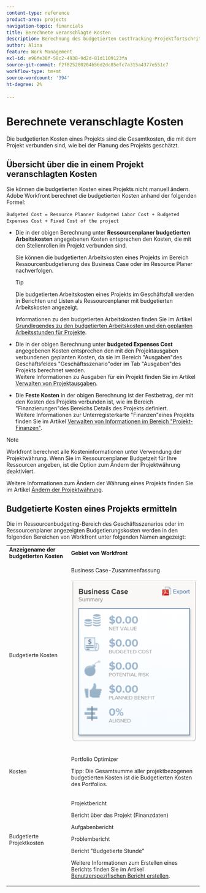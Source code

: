 ```yaml
---
content-type: reference
product-area: projects
navigation-topic: financials
title: Berechnete veranschlagte Kosten
description: Berechnung des budgetierten CostTracking-Projektfortschritts mit einem Nutzungsbericht""
author: Alina
feature: Work Management
exl-id: e96fe38f-58c2-4938-9d2d-81d1109123fa
source-git-commit: f2f825280204b56d2dc85efc7a315a4377e551c7
workflow-type: tm+mt
source-wordcount: '394'
ht-degree: 2%

---
```


# Berechnete veranschlagte Kosten

<!--
<div data-mc-conditions="QuicksilverOrClassic.Draft mode">
<p>(NOTE: This article is linked from "Tracking Project Progress with a Utilization Report"</p>
<p>Keep the structure of this article similar to Calculating Budgeted Labor Cost)</p>
</div>
-->

Die budgetierten Kosten eines Projekts sind die Gesamtkosten, die mit dem Projekt verbunden sind, wie bei der Planung des Projekts geschätzt.

## Übersicht über die in einem Projekt veranschlagten Kosten

Sie können die budgetierten Kosten eines Projekts nicht manuell ändern. Adobe Workfront berechnet die budgetierten Kosten anhand der folgenden Formel:

`Budgeted Cost = Resource Planner Budgeted Labor Cost + Budgeted Expenses Cost + Fixed Cost of the project`

* Die in der obigen Berechnung unter **Ressourcenplaner budgetierten Arbeitskosten** angegebenen Kosten entsprechen den Kosten, die mit den Stellenrollen im Projekt verbunden sind.

  Sie können die budgetierten Arbeitskosten eines Projekts im Bereich Ressourcenbudgetierung des Business Case oder im Resource Planer nachverfolgen.

  >[!TIP]
  >
  >  Die budgetierten Arbeitskosten eines Projekts im Geschäftsfall werden in Berichten und Listen als Ressourcenplaner mit budgetierten Arbeitskosten angezeigt.

  Informationen zu den budgetierten Arbeitskosten finden Sie im Artikel [Grundlegendes zu den budgetierten Arbeitskosten und den geplanten Arbeitsstunden für Projekte](../../../manage-work/projects/project-finances/budgeted-labor-cost.md).

* Die in der obigen Berechnung unter **budgeted Expenses Cost** angegebenen Kosten entsprechen den mit den Projektausgaben verbundenen geplanten Kosten, da sie im Bereich &quot;Ausgaben&quot;des Geschäftsfeldes &quot;Geschäftsszenario&quot;oder im Tab &quot;Ausgaben&quot;des Projekts berechnet werden.\
  Weitere Informationen zu Ausgaben für ein Projekt finden Sie im Artikel [Verwalten von Projektausgaben](../../../manage-work/projects/project-finances/manage-project-expenses.md).

* Die **Feste Kosten** in der obigen Berechnung ist der Festbetrag, der mit den Kosten des Projekts verbunden ist, wie im Bereich &quot;Finanzierungen&quot;des Bereichs Details des Projekts definiert.\
  Weitere Informationen zur Unterregisterkarte &quot;Finanzen&quot;eines Projekts finden Sie im Artikel [Verwalten von Informationen im Bereich &quot;Projekt-Finanzen&quot;](../../../manage-work/projects/project-finances/manage-project-finance-area.md).

>[!NOTE]
>
>Workfront berechnet alle Kosteninformationen unter Verwendung der Projektwährung. Wenn Sie im Ressourcenplaner Budgetzeit für Ihre Ressourcen angeben, ist die Option zum Ändern der Projektwährung deaktiviert.
>
>Weitere Informationen zum Ändern der Währung eines Projekts finden Sie im Artikel [Ändern der Projektwährung](../../../manage-work/projects/project-finances/change-project-currency.md).

## Budgetierte Kosten eines Projekts ermitteln

Die im Ressourcenbudgeting-Bereich des Geschäftsszenarios oder im Ressourcenplaner angezeigten Budgetierungskosten werden in den folgenden Bereichen von Workfront unter folgenden Namen angezeigt:

<table style="table-layout:auto"> 
   <col> 
   <col> 
   <tbody> 
    <tr> 
     <td><strong>Anzeigename der budgetierten Kosten</strong></td> 
     <td><strong>Gebiet von Workfront</strong></td> 
    </tr> 
    <tr> 
     <td>Budgetierte Kosten</td> 
     <td> <p>Business Case-Zusammenfassung</p> <p> <img src="assets/business-case-summary-qs-350x453.png" style="width: 350;height: 453;"> </p> </td> 
    </tr> 
    <tr> 
     <td>Kosten</td> 
     <td> <p>Portfolio Optimizer</p> <p>Tipp: Die Gesamtsumme aller projektbezogenen budgetierten Kosten ist die Budgetierten Kosten des Portfolios.</p> </td> 
    </tr> 
    <tr> 
     <td>Budgetierte Projektkosten</td> 
     <td> <!--
       <p data-mc-conditions="QuicksilverOrClassic.Draft mode">Resource Estimates report (NOTE: this was removed with flash)</p>
      --> <p>Projektbericht</p> <p>Bericht über das Projekt (Finanzdaten)</p> <p>Aufgabenbericht</p> <p>Problembericht</p> <p>Bericht "Budgetierte Stunde"</p> <p>Weitere Informationen zum Erstellen eines Berichts finden Sie im Artikel <a href="../../../reports-and-dashboards/reports/creating-and-managing-reports/create-custom-report.md" class="MCXref xref">Benutzerspezifischen Bericht erstellen</a>.</p> </td> 
    </tr> 
   </tbody> 
  </table>

